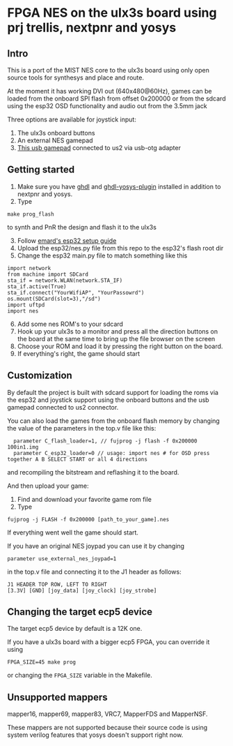 # FPGA NES on the ulx3s board using prj trellis, nextpnr and yosys

## Intro

This is a port of the MIST NES core to the ulx3s board
using only open source tools for synthesys and place and route.

At the moment it has working DVI out (640x480@60Hz),
games can be loaded from the onboard SPI flash from offset 0x200000 or
from the sdcard using the esp32 OSD functionality and
audio out from the 3.5mm jack

Three options are available for joystick input:

1. The ulx3s onboard buttons
2. An external NES gamepad
3. [This usb gamepad](https://www.aliexpress.com/item/32760610851.html?spm=2114.search0302.3.15.38b943f3RqiZLv&ws_ab_test=searchweb0_0,searchweb201602_0,searchweb201603_0,ppcSwitch_0&algo_pvid=881975df-54a8-44c4-b1c7-eaa707cb17b5&algo_expid=881975df-54a8-44c4-b1c7-eaa707cb17b5-2) connected to us2 via usb-otg adapter 

## Getting started

1. Make sure you have [ghdl](https://github.com/ghdl/ghdl) and [ghdl-yosys-plugin](https://github.com/ghdl/ghdl-yosys-plugin) installed in addition to nextpnr and yosys.
2. Type

```
make prog_flash
```

to synth and PnR the design and flash it to the ulx3s

3. Follow [emard's esp32 setup guide](https://github.com/emard/esp32ecp5/blob/master/README.md) 
4. Upload the esp32/nes.py file from this repo to the esp32's flash root dir
5. Change the esp32 main.py file to match something like this

```
import network
from machine import SDCard
sta_if = network.WLAN(network.STA_IF)
sta_if.active(True)
sta_if.connect("YourWifiAP", "YourPassowrd")
os.mount(SDCard(slot=3),"/sd")
import uftpd
import nes

```

6. Add some nes ROM's to your sdcard
7. Hook up your ulx3s to a monitor and press all the direction buttons on the board
at the same time to bring up the file browser on the screen
8. Choose your ROM and load it by pressing the right button on the board.
9. If everything's right, the game should start

## Customization

By default the project is built with sdcard support for loading the roms via the esp32
and joystick support using the onboard buttons and the usb gamepad connected to us2 connector.

You can also load the games from the onboard flash memory
by changing the value of the parameters in the top.v file like this: 
```
  parameter C_flash_loader=1, // fujprog -j flash -f 0x200000 100in1.img
  parameter C_esp32_loader=0 // usage: import nes # for OSD press together A B SELECT START or all 4 directions
```
and recompiling the bitstream and reflashing it to the board.

And then upload your game:
1. Find and download your favorite game rom file
2. Type
```
fujprog -j FLASH -f 0x200000 [path_to_your_game].nes
```

If everything went well the game should start.

If you have an original NES joypad
you can use it by changing

```
parameter use_external_nes_joypad=1
``` 

in the top.v file and connecting it to the
J1 header as follows:

```
J1 HEADER TOP ROW, LEFT TO RIGHT
[3.3V] [GND] [joy_data] [joy_clock] [joy_strobe]
```

## Changing the target ecp5 device

The target ecp5 device by default is a 12K one.

If you have a ulx3s board with a bigger ecp5 FPGA, you can override it using

```
FPGA_SIZE=45 make prog
```

or changing the `FPGA_SIZE` variable in the Makefile.

## Unsupported mappers

mapper16, mapper69, mapper83, VRC7, MapperFDS and MapperNSF.

These mappers are not supported because their
source code is using system verilog features that
yosys doesn't support right now.

